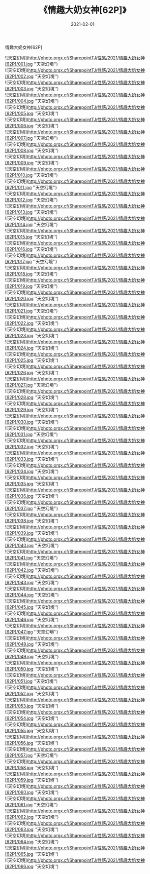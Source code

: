 ﻿---
layout: post
title:  《情趣大奶女神[62P]》
date:   2021-02-01
img: http://photo.orgx.cf/SharepointTJ/性感/2021/情趣大奶女神[62P]/000.jpg
categories: [美女, 性感, 泳衣]
---

情趣大奶女神[62P]



![天空幻境](http://photo.orgx.cf/SharepointTJ/性感/2021/情趣大奶女神[62P]/001.jpg ''天空幻境'') <br>
![天空幻境](http://photo.orgx.cf/SharepointTJ/性感/2021/情趣大奶女神[62P]/002.jpg ''天空幻境'') <br>
![天空幻境](http://photo.orgx.cf/SharepointTJ/性感/2021/情趣大奶女神[62P]/003.jpg ''天空幻境'') <br>
![天空幻境](http://photo.orgx.cf/SharepointTJ/性感/2021/情趣大奶女神[62P]/004.jpg ''天空幻境'') <br>
![天空幻境](http://photo.orgx.cf/SharepointTJ/性感/2021/情趣大奶女神[62P]/005.jpg ''天空幻境'') <br>
![天空幻境](http://photo.orgx.cf/SharepointTJ/性感/2021/情趣大奶女神[62P]/006.jpg ''天空幻境'') <br>
![天空幻境](http://photo.orgx.cf/SharepointTJ/性感/2021/情趣大奶女神[62P]/007.jpg ''天空幻境'') <br>
![天空幻境](http://photo.orgx.cf/SharepointTJ/性感/2021/情趣大奶女神[62P]/008.jpg ''天空幻境'') <br>
![天空幻境](http://photo.orgx.cf/SharepointTJ/性感/2021/情趣大奶女神[62P]/009.jpg ''天空幻境'') <br>
![天空幻境](http://photo.orgx.cf/SharepointTJ/性感/2021/情趣大奶女神[62P]/010.jpg ''天空幻境'') <br>
![天空幻境](http://photo.orgx.cf/SharepointTJ/性感/2021/情趣大奶女神[62P]/011.jpg ''天空幻境'') <br>
![天空幻境](http://photo.orgx.cf/SharepointTJ/性感/2021/情趣大奶女神[62P]/012.jpg ''天空幻境'') <br>
![天空幻境](http://photo.orgx.cf/SharepointTJ/性感/2021/情趣大奶女神[62P]/013.jpg ''天空幻境'') <br>
![天空幻境](http://photo.orgx.cf/SharepointTJ/性感/2021/情趣大奶女神[62P]/014.jpg ''天空幻境'') <br>
![天空幻境](http://photo.orgx.cf/SharepointTJ/性感/2021/情趣大奶女神[62P]/015.jpg ''天空幻境'') <br>
![天空幻境](http://photo.orgx.cf/SharepointTJ/性感/2021/情趣大奶女神[62P]/016.jpg ''天空幻境'') <br>
![天空幻境](http://photo.orgx.cf/SharepointTJ/性感/2021/情趣大奶女神[62P]/017.jpg ''天空幻境'') <br>
![天空幻境](http://photo.orgx.cf/SharepointTJ/性感/2021/情趣大奶女神[62P]/018.jpg ''天空幻境'') <br>
![天空幻境](http://photo.orgx.cf/SharepointTJ/性感/2021/情趣大奶女神[62P]/019.jpg ''天空幻境'') <br>
![天空幻境](http://photo.orgx.cf/SharepointTJ/性感/2021/情趣大奶女神[62P]/020.jpg ''天空幻境'') <br>
![天空幻境](http://photo.orgx.cf/SharepointTJ/性感/2021/情趣大奶女神[62P]/021.jpg ''天空幻境'') <br>
![天空幻境](http://photo.orgx.cf/SharepointTJ/性感/2021/情趣大奶女神[62P]/022.jpg ''天空幻境'') <br>
![天空幻境](http://photo.orgx.cf/SharepointTJ/性感/2021/情趣大奶女神[62P]/023.jpg ''天空幻境'') <br>
![天空幻境](http://photo.orgx.cf/SharepointTJ/性感/2021/情趣大奶女神[62P]/024.jpg ''天空幻境'') <br>
![天空幻境](http://photo.orgx.cf/SharepointTJ/性感/2021/情趣大奶女神[62P]/025.jpg ''天空幻境'') <br>
![天空幻境](http://photo.orgx.cf/SharepointTJ/性感/2021/情趣大奶女神[62P]/026.jpg ''天空幻境'') <br>
![天空幻境](http://photo.orgx.cf/SharepointTJ/性感/2021/情趣大奶女神[62P]/027.jpg ''天空幻境'') <br>
![天空幻境](http://photo.orgx.cf/SharepointTJ/性感/2021/情趣大奶女神[62P]/028.jpg ''天空幻境'') <br>
![天空幻境](http://photo.orgx.cf/SharepointTJ/性感/2021/情趣大奶女神[62P]/029.jpg ''天空幻境'') <br>
![天空幻境](http://photo.orgx.cf/SharepointTJ/性感/2021/情趣大奶女神[62P]/030.jpg ''天空幻境'') <br>
![天空幻境](http://photo.orgx.cf/SharepointTJ/性感/2021/情趣大奶女神[62P]/031.jpg ''天空幻境'') <br>
![天空幻境](http://photo.orgx.cf/SharepointTJ/性感/2021/情趣大奶女神[62P]/032.jpg ''天空幻境'') <br>
![天空幻境](http://photo.orgx.cf/SharepointTJ/性感/2021/情趣大奶女神[62P]/033.jpg ''天空幻境'') <br>
![天空幻境](http://photo.orgx.cf/SharepointTJ/性感/2021/情趣大奶女神[62P]/034.jpg ''天空幻境'') <br>
![天空幻境](http://photo.orgx.cf/SharepointTJ/性感/2021/情趣大奶女神[62P]/035.jpg ''天空幻境'') <br>
![天空幻境](http://photo.orgx.cf/SharepointTJ/性感/2021/情趣大奶女神[62P]/036.jpg ''天空幻境'') <br>
![天空幻境](http://photo.orgx.cf/SharepointTJ/性感/2021/情趣大奶女神[62P]/037.jpg ''天空幻境'') <br>
![天空幻境](http://photo.orgx.cf/SharepointTJ/性感/2021/情趣大奶女神[62P]/038.jpg ''天空幻境'') <br>
![天空幻境](http://photo.orgx.cf/SharepointTJ/性感/2021/情趣大奶女神[62P]/039.jpg ''天空幻境'') <br>
![天空幻境](http://photo.orgx.cf/SharepointTJ/性感/2021/情趣大奶女神[62P]/040.jpg ''天空幻境'') <br>
![天空幻境](http://photo.orgx.cf/SharepointTJ/性感/2021/情趣大奶女神[62P]/041.jpg ''天空幻境'') <br>
![天空幻境](http://photo.orgx.cf/SharepointTJ/性感/2021/情趣大奶女神[62P]/042.jpg ''天空幻境'') <br>
![天空幻境](http://photo.orgx.cf/SharepointTJ/性感/2021/情趣大奶女神[62P]/043.jpg ''天空幻境'') <br>
![天空幻境](http://photo.orgx.cf/SharepointTJ/性感/2021/情趣大奶女神[62P]/044.jpg ''天空幻境'') <br>
![天空幻境](http://photo.orgx.cf/SharepointTJ/性感/2021/情趣大奶女神[62P]/045.jpg ''天空幻境'') <br>
![天空幻境](http://photo.orgx.cf/SharepointTJ/性感/2021/情趣大奶女神[62P]/046.jpg ''天空幻境'') <br>
![天空幻境](http://photo.orgx.cf/SharepointTJ/性感/2021/情趣大奶女神[62P]/047.jpg ''天空幻境'') <br>
![天空幻境](http://photo.orgx.cf/SharepointTJ/性感/2021/情趣大奶女神[62P]/048.jpg ''天空幻境'') <br>
![天空幻境](http://photo.orgx.cf/SharepointTJ/性感/2021/情趣大奶女神[62P]/049.jpg ''天空幻境'') <br>
![天空幻境](http://photo.orgx.cf/SharepointTJ/性感/2021/情趣大奶女神[62P]/050.jpg ''天空幻境'') <br>
![天空幻境](http://photo.orgx.cf/SharepointTJ/性感/2021/情趣大奶女神[62P]/051.jpg ''天空幻境'') <br>
![天空幻境](http://photo.orgx.cf/SharepointTJ/性感/2021/情趣大奶女神[62P]/052.jpg ''天空幻境'') <br>
![天空幻境](http://photo.orgx.cf/SharepointTJ/性感/2021/情趣大奶女神[62P]/053.jpg ''天空幻境'') <br>
![天空幻境](http://photo.orgx.cf/SharepointTJ/性感/2021/情趣大奶女神[62P]/054.jpg ''天空幻境'') <br>
![天空幻境](http://photo.orgx.cf/SharepointTJ/性感/2021/情趣大奶女神[62P]/055.jpg ''天空幻境'') <br>
![天空幻境](http://photo.orgx.cf/SharepointTJ/性感/2021/情趣大奶女神[62P]/056.jpg ''天空幻境'') <br>
![天空幻境](http://photo.orgx.cf/SharepointTJ/性感/2021/情趣大奶女神[62P]/057.jpg ''天空幻境'') <br>
![天空幻境](http://photo.orgx.cf/SharepointTJ/性感/2021/情趣大奶女神[62P]/058.jpg ''天空幻境'') <br>
![天空幻境](http://photo.orgx.cf/SharepointTJ/性感/2021/情趣大奶女神[62P]/059.jpg ''天空幻境'') <br>
![天空幻境](http://photo.orgx.cf/SharepointTJ/性感/2021/情趣大奶女神[62P]/060.jpg ''天空幻境'') <br>
![天空幻境](http://photo.orgx.cf/SharepointTJ/性感/2021/情趣大奶女神[62P]/061.jpg ''天空幻境'') <br>
![天空幻境](http://photo.orgx.cf/SharepointTJ/性感/2021/情趣大奶女神[62P]/062.jpg ''天空幻境'') <br>
![天空幻境](http://photo.orgx.cf/SharepointTJ/性感/2021/情趣大奶女神[62P]/063.jpg ''天空幻境'') <br>
![天空幻境](http://photo.orgx.cf/SharepointTJ/性感/2021/情趣大奶女神[62P]/064.jpg ''天空幻境'') <br>
![天空幻境](http://photo.orgx.cf/SharepointTJ/性感/2021/情趣大奶女神[62P]/065.jpg ''天空幻境'') <br>
![天空幻境](http://photo.orgx.cf/SharepointTJ/性感/2021/情趣大奶女神[62P]/066.jpg ''天空幻境'') <br>